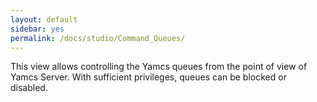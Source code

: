 ```yaml
---
layout: default
sidebar: yes
permalink: /docs/studio/Command_Queues/
---
```


This view allows controlling the Yamcs queues from the point of view of Yamcs Server. With sufficient privileges, queues can be blocked or disabled.
